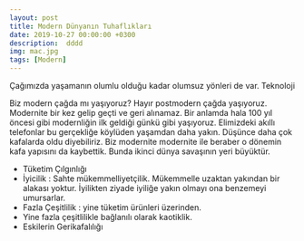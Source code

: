 ```yaml
---
layout: post
title: Modern Dünyanın Tuhaflıkları
date: 2019-10-27 00:00:00 +0300
description:  dddd
img: mac.jpg
tags: [Modern]
---
```


Çağımızda yaşamanın olumlu olduğu kadar olumsuz yönleri de var. Teknoloji

Biz modern çağda mı yaşıyoruz? Hayır postmodern çağda yaşıyoruz. Modernite bir kez gelip geçti ve geri alınamaz. Bir anlamda hala 100 yıl öncesi gibi modernliğin ilk geldiği günkü gibi yaşıyoruz. Elimizdeki akıllı telefonlar bu gerçekliğe köylüden yaşamdan daha yakın. Düşünce daha çok kafalarda oldu diyebiliriz. Biz modernite modernite ile beraber o dönemin kafa yapısını da kaybettik.
Bunda ikinci dünya savaşının yeri büyüktür.

* Tüketim Çılgınlığı
* İyicilik : Sahte mükemmelliyetçilik. Mükemmelle uzaktan yakından bir alakası yoktur. İyilikten ziyade iyiliğe yakın olmayı ona benzemeyi umursarlar.
* Fazla Çeşitlilik : yine tüketim ürünleri üzerinden.
* Yine fazla çeşitlilikle bağlanılı olarak kaotiklik.
* Eskilerin Gerikafalılığı
